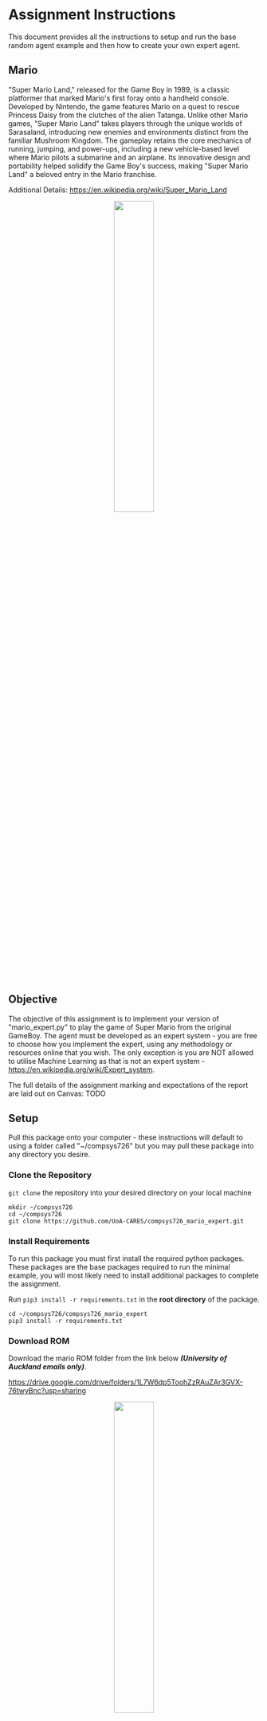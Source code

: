 # Assignment Instructions
This document provides all the instructions to setup and run the base random agent example and then how to create your own expert agent.

## Mario
"Super Mario Land," released for the Game Boy in 1989, is a classic platformer that marked Mario's first foray onto a handheld console. Developed by Nintendo, the game features Mario on a quest to rescue Princess Daisy from the clutches of the alien Tatanga. Unlike other Mario games, "Super Mario Land" takes players through the unique worlds of Sarasaland, introducing new enemies and environments distinct from the familiar Mushroom Kingdom. The gameplay retains the core mechanics of running, jumping, and power-ups, including a new vehicle-based level where Mario pilots a submarine and an airplane. Its innovative design and portability helped solidify the Game Boy's success, making "Super Mario Land" a beloved entry in the Mario franchise.

Additional Details: https://en.wikipedia.org/wiki/Super_Mario_Land 

<p align="center">
    <img src="./media/mario-land.png" style="width: 40%;" />
</p>

## Objective
The objective of this assignment is to implement your version of "mario_expert.py" to play the game of Super Mario from the original GameBoy.
The agent must be developed as an expert system - you are free to choose how you implement the expert, using any methodology or resources online that you wish.
The only exception is you are NOT allowed to utilise Machine Learning as that is not an expert system - https://en.wikipedia.org/wiki/Expert_system.

The full details of the assignment marking and expectations of the report are laid out on Canvas: TODO

## Setup
Pull this package onto your computer - these instructions will default to using a folder called "~/compsys726" but you may pull these package into any directory you desire.

### Clone the Repository
`git clone` the repository into your desired directory on your local machine

```
mkdir ~/compsys726
cd ~/compsys726
git clone https://github.com/UoA-CARES/compsys726_mario_expert.git 
```

### Install Requirements
To run this package you must first install the required python packages. These packages are the base packages required to run the minimal example, you will most likely need to install additional packages to complete the assignment.

Run `pip3 install -r requirements.txt` in the **root directory** of the package.

```
cd ~/compsys726/compsys726_mario_expert
pip3 install -r requirements.txt
```

### Download ROM
Download the mario ROM folder from the link below ***(University of Auckland emails only)***.

https://drive.google.com/drive/folders/1L7W6dp5ToohZzRAuZAr3GVX-76twyBnc?usp=sharing 

<p align="center">
    <p align="center">
        <img src="./media/rom-download.png" style="width: 40%;" />
    </p>
</p>

We will then unzip and copy the downloaded files into a roms folder in the ***root directory*** of the package.

```
cd Downloads
unzip mario-*.zip
cp -r mario ~/compsys726/compsys726_mario_expert/roms
```

## Usage
To run this package you can simply call "run.py" in the scripts folder of the package and pass your UoA assigned upi as an arguement. The initial example agent is a random explorer who will simply randomly select actions to play the game. 

NOTE: replace ***your_upi*** with your upi

```
cd ~/compsys726/compsys726_mario_expert/scripts
python3 run.py --upi your_upi
```

You will see the game window open up and mario moving around randomly similar to the image below.

<p align="center">
    <img src="./media/mario.gif"/>
</p>

The results of the agent playing the game will be saved into ***results/your_upi/results.json*** - this will record the final game stats and a video of the agent playing the game as below: 

```
results.json
{
    "lives": 0,
    "score": 1950,
    "coins": 5,
    "stage": 1,
    "world": 1,
    "x_position": 309,
    "time": 374,
    "dead_timer": 0,
    "dead_jump_timer": 38,
    "game_over": true,
}
```

# Implementing your Expert Agent
The agent you implement must be entirely developed within the ***scripts/mario_expert.py*** file. 
NO other file is to be edited - the automated competition system will only use your ***mario_expert.py*** file. 
This is simply to enable automated competitions between your submissions.

## Mario Expert (mario_expert.py)
You are free to modify and expand the classes inside of ***scripts/mario_expert.py*** and add additional features/functions required to implement your agent. This is not best coding practice but it makes the lecturers lives easier. 

Mario Expert contains two classes as examples of how to implement this project - MarioController, and MarioExpert

### MarioController
The MarioController class represents a controller for the Mario game environment that extends MarioEnvironment and inherits all of its functions. 

You can build upon this class all you want to implement your Mario Expert agent - this class enables you to read the game state, and take actions as Mario.

A key function to explore is how the agent interacts with the environment through ***run_action***- this function is a very basic single button press implementation.

```
def run_action(self, action: int) -> None:
    """
    This is a very basic example of how this function could be implemented

    As part of this assignment your job is to modify this function to better suit your needs

    You can change the action type to whatever you want or need just remember the base control of the game is pushing buttons
    """

    # Simply toggles the buttons being on or off for a duration of act_freq
    self.pyboy.send_input(self.valid_actions[action])

    for _ in range(self.act_freq):
        self.pyboy.tick()

    self.pyboy.send_input(self.release_button[action])
```

### MarioExpert
The MarioExpert class represents an expert agent for playing the Mario game.

Edit this class to implement the logic for the Mario Expert agent to play the game.

Do NOT edit the input parameters for the __init__, play, start_video, stop_video methods.

The key functions to explore how the agent thinks about what action to take is through ***step*** and ***choose_action** - these functions are currently a very basic random agent.

Step is run after each action by default - you need to decide which action to take and then execute it. 

```
def step(self):
    """
    Modify this function as required to implement the Mario Expert agent's logic.

    This is just a very basic example
    """

    # Choose an action - button press or other...
    action = self.choose_action()

    # Run the action on the environment
    self.environment.run_action(action)
```

Choose action shows you the type of information you can use to decide what action to take.

State contains the games statistics at the current step of the game.

Frame contains the RGB image of the game screen.

Game area is a simplified version of the game screen with the specific icon catagories instead of just RGB data.

```
def choose_action(self):
    state = self.environment.game_state()
    frame = self.environment.grab_frame()
    game_area = self.environment.game_area()

    # Implement your code here to choose the best action
    # time.sleep(0.1)
    return random.randint(0, len(self.environment.valid_actions) - 1)
```

## Mario Manual
The link below provides the physical manual with instructions on how to play Super Mario Land. This information will be super useful for developing your expert agent. For those too young to remember physical manuals these used to come with the physical cartridge and you couldn't just Google how to play. 

https://www.thegameisafootarcade.com/wp-content/uploads/2017/04/Super-Mario-Land-Game-Manual.pdf

<p align="center">
    <img src="./media/mario-manuel.png" style="width: 40%;" />
</p>

# Competition (Optional)
The class competition is a chance to earn ***bonus*** marks by potentially placing the top 10 furthests highest scoring agent.

Agents will be scored first based on the progression of the game - this is measured as the world the agent can get too and then the stage they made it too. If two agents have made it to the same world and stage, the score will be used to determine a winner. Ties beyond that will be given equal credit.

| **Placement** | **Bonus Marks** |
|---------------|-----------------|
| 1             | 5.0%            |
| 2             | 4.5%            |
| 3             | 4.0%            |
| 4             | 3.5%            |
| 5             | 3.0%            |
| 6             | 2.5%            |
| 7             | 2.0%            |
| 8             | 2.0%            |
| 9             | 1.5%            |
| 10            | 1.5%            |

The top placement will also win a neat trophy!

<p align="center">
    <img src="./media/mario-trophy.jpeg"/>
</p>

## Agent Submission Process
To submit your agent for the class Competition you need to upload your "mario_expert.py" file and "requirements.py" by following the steps below. No other files will be utilised - the code needs to be self sufficient within "mario_expert.py" and all additional package requirements must be captured in the "requirements.txt". 

### Step 1 - Create requirements.txt
You need to create a requirements.txt that contains all the python packages you are using for your expert agent.
This can easily be generated by running 'pipreqs' in the **root directory** of the package.

```
pip3 install pipreqs
cd ~/compsys726/compsys726_mario_expert
python3 -m pipreqs.pipreqs --force
```

This will regenerate the "requirements.txt" file with your specific packages and their versions. This will enable your agent to operate as expected. 

### Step 2 - Upload Files to Google Drive
Following this link: https://drive.google.com/drive/folders/1xM3Dhtm3YCoLnMFTMxyZnhJVvHsYbFgn?usp=sharing 

Create a folder using your ***upi*** as the name. Copy your 'requirements.txt' and 'mario_expert.py' files into the folder. These files can be updated as many times as you wish until the final deadline. 

It is imperative that the files maintain their names - ***mario_expert.py*** and ***requirements.txt*** for the automted system to parse them correctly. 

This should look like the example below:

<p align="center">
    <img src="./media/mario-upload.png" style="width: 60%;" />
</p>

## Competition Day
After the submission date the lecturers will run the automated competition offline - the results of the competition will be presented in class with the top 10 agents and their performance being shown.

If the automated system fails to run your code for any reason - it will be disqualified from placing. It is the students onus to make sure they follow the instructions properly to give them a chance at their agent placing in the competition. 